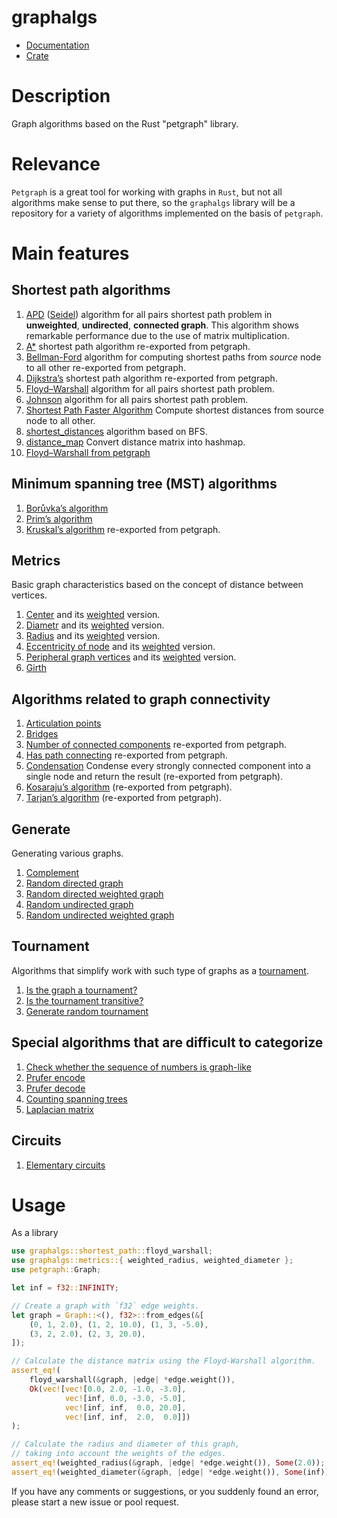 # graphalgs

* [Documentation](https://docs.rs/graphalgs/)
* [Crate](https://crates.io/crates/graphalgs)


# Description

Graph algorithms based on the Rust "petgraph" library.

# Relevance

```Petgraph``` is a great tool for working with graphs in ```Rust```, but not all algorithms make sense to put there, so the ```graphalgs``` library will be a repository for a variety of algorithms implemented on the basis of ```petgraph```.

# Main features
## Shortest path algorithms
1. [APD](https://docs.rs/graphalgs/latest/graphalgs/shortest_path/fn.apd.html) ([Seidel](https://docs.rs/graphalgs/latest/graphalgs/shortest_path/fn.seidel.html)) algorithm for all pairs shortest path problem in **unweighted**, **undirected**, **connected graph**. This algorithm shows remarkable performance due to the use of matrix multiplication.
2. [A*](https://docs.rs/graphalgs/latest/graphalgs/shortest_path/fn.astar.html) shortest path algorithm re-exported from petgraph.
3. [Bellman-Ford](https://docs.rs/graphalgs/latest/graphalgs/shortest_path/fn.bellman_ford.html) algorithm for computing shortest paths from *source* node to all other re-exported from petgraph.
4. [Dijkstra’s](https://docs.rs/graphalgs/latest/graphalgs/shortest_path/fn.dijkstra.html#) shortest path algorithm re-exported from petgraph.
5. [Floyd–Warshall](https://docs.rs/graphalgs/latest/graphalgs/shortest_path/fn.floyd_warshall.html) algorithm for all pairs shortest path problem.
6. [Johnson](https://docs.rs/graphalgs/latest/graphalgs/shortest_path/fn.johnson.html) algorithm for all pairs shortest path problem.
7. [Shortest Path Faster Algorithm](https://docs.rs/graphalgs/latest/graphalgs/shortest_path/fn.spfa.html) Compute shortest distances from source node to all other.
8. [shortest_distances](https://docs.rs/graphalgs/latest/graphalgs/shortest_path/fn.shortest_distances.html) algorithm based on BFS.
9. [distance_map](https://docs.rs/graphalgs/latest/graphalgs/shortest_path/fn.distance_map.html) Convert distance matrix into hashmap.
10. [Floyd–Warshall from petgraph](https://docs.rs/graphalgs/latest/graphalgs/shortest_path/fn.floyd_warshall_petgraph.html)

## Minimum spanning tree (MST) algorithms
1. [Borůvka’s algorithm](https://docs.rs/graphalgs/latest/graphalgs/mst/fn.boruvka.html)
2. [Prim’s algorithm](https://docs.rs/graphalgs/latest/graphalgs/mst/fn.prim.html)
3. [Kruskal’s algorithm](https://docs.rs/graphalgs/latest/graphalgs/mst/fn.kruskal.html) re-exported from petgraph.

## Metrics
Basic graph characteristics based on the concept of distance between vertices.

1. [Center](https://docs.rs/graphalgs/latest/graphalgs/metrics/fn.center.html) and its [weighted](https://docs.rs/graphalgs/latest/graphalgs/metrics/fn.weighted_center.html) version.
2. [Diametr](https://docs.rs/graphalgs/latest/graphalgs/metrics/fn.diameter.html) and its [weighted](https://docs.rs/graphalgs/latest/graphalgs/metrics/fn.weighted_diameter.html) version.
3. [Radius](https://docs.rs/graphalgs/latest/graphalgs/metrics/fn.radius.html) and its [weighted](https://docs.rs/graphalgs/latest/graphalgs/metrics/fn.weighted_radius.html) version.
4. [Eccentricity of node](https://docs.rs/graphalgs/latest/graphalgs/metrics/fn.eccentricity.html) and its [weighted](https://docs.rs/graphalgs/latest/graphalgs/metrics/fn.weighted_eccentricity.html) version.
5. [Peripheral graph vertices](https://docs.rs/graphalgs/latest/graphalgs/metrics/fn.periphery.html) and its [weighted](https://docs.rs/graphalgs/latest/graphalgs/metrics/fn.weighted_eccentricity.html) version.
6. [Girth](https://docs.rs/graphalgs/latest/graphalgs/metrics/fn.girth.html)

## Algorithms related to graph connectivity
1. [Articulation points](https://docs.rs/graphalgs/latest/graphalgs/connect/fn.articulation_points.html)
2. [Bridges](https://docs.rs/graphalgs/latest/graphalgs/connect/fn.find_bridges.html)
3. [Number of connected components](https://docs.rs/graphalgs/latest/graphalgs/connect/fn.connected_components.html) re-exported from petgraph.
4. [Has path connecting](https://docs.rs/graphalgs/latest/graphalgs/connect/fn.has_path_connecting.html) re-exported from petgraph.
5. [Condensation](https://docs.rs/graphalgs/latest/graphalgs/connect/scc/fn.condensation.html) Condense every strongly connected component into a single node and return the result (re-exported from petgraph).
6. [Kosaraju’s algorithm](https://docs.rs/graphalgs/latest/graphalgs/connect/scc/fn.kosaraju_scc.html) (re-exported from petgraph).
7. [Tarjan’s algorithm](https://docs.rs/graphalgs/latest/graphalgs/connect/scc/fn.tarjan_scc.html) (re-exported from petgraph).

## Generate
Generating various graphs.

1. [Complement](https://docs.rs/graphalgs/latest/graphalgs/generate/fn.complement.html)
2. [Random directed graph](https://docs.rs/graphalgs/latest/graphalgs/generate/fn.random_digraph.html)
3. [Random directed weighted graph](https://docs.rs/graphalgs/latest/graphalgs/generate/fn.random_weighted_digraph.html)
4. [Random undirected graph](https://docs.rs/graphalgs/latest/graphalgs/generate/fn.random_ungraph.html)
5. [Random undirected weighted graph](https://docs.rs/graphalgs/latest/graphalgs/generate/fn.random_weighted_ungraph.html)

## Tournament
Algorithms that simplify work with such type of graphs as a 
[tournament](https://en.wikipedia.org/wiki/Tournament_(graph_theory)).

1. [Is the graph a tournament?](https://docs.rs/graphalgs/latest/graphalgs/tournament/fn.is_tournament.html)
2. [Is the tournament transitive?](https://docs.rs/graphalgs/latest/graphalgs/tournament/fn.is_tournament_transitive.html)
3. [Generate random tournament](https://docs.rs/graphalgs/latest/graphalgs/tournament/fn.random_tournament.html)

## Special algorithms that are difficult to categorize
1. [Check whether the sequence of numbers is graph-like](https://docs.rs/graphalgs/latest/graphalgs/spec/fn.is_degree_sequence_graphlike.html)
2. [Prufer encode](https://docs.rs/graphalgs/latest/graphalgs/spec/fn.prufer_code.html)
3. [Prufer decode](https://docs.rs/graphalgs/latest/graphalgs/spec/fn.prufer_decode.html)
4. [Counting spanning trees](https://docs.rs/graphalgs/latest/graphalgs/spec/fn.count_spanning_trees.html)
5. [Laplacian matrix](https://docs.rs/graphalgs/latest/graphalgs/spec/fn.laplacian_matrix.html)

## Circuits
1. [Elementary circuits](https://docs.rs/graphalgs/latest/graphalgs/elementary_circuits/fn.elementary_circuits.html)

# Usage

As a library
```rust
use graphalgs::shortest_path::floyd_warshall;
use graphalgs::metrics::{ weighted_radius, weighted_diameter };
use petgraph::Graph;

let inf = f32::INFINITY;

// Create a graph with `f32` edge weights.
let graph = Graph::<(), f32>::from_edges(&[
    (0, 1, 2.0), (1, 2, 10.0), (1, 3, -5.0), 
    (3, 2, 2.0), (2, 3, 20.0),
]);

// Calculate the distance matrix using the Floyd-Warshall algorithm.
assert_eq!(
    floyd_warshall(&graph, |edge| *edge.weight()),
    Ok(vec![vec![0.0, 2.0, -1.0, -3.0],
            vec![inf, 0.0, -3.0, -5.0],
            vec![inf, inf,  0.0, 20.0],
            vec![inf, inf,  2.0,  0.0]])
);

// Calculate the radius and diameter of this graph, 
// taking into account the weights of the edges.
assert_eq!(weighted_radius(&graph, |edge| *edge.weight()), Some(2.0));
assert_eq!(weighted_diameter(&graph, |edge| *edge.weight()), Some(inf));
```

If you have any comments or suggestions, or you suddenly found an error, please start a new issue or pool request.
